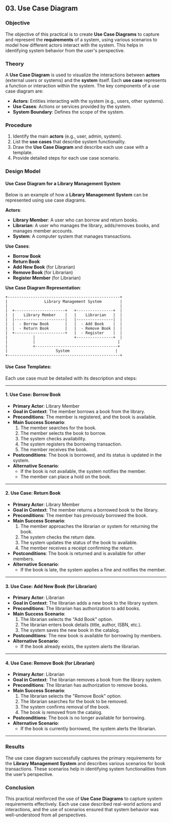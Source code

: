 ## **03. Use Case Diagram**

### **Objective**
The objective of this practical is to create **Use Case Diagrams** to capture and represent the **requirements** of a system, using various scenarios to model how different actors interact with the system. This helps in identifying system behavior from the user's perspective.

### **Theory**
A **Use Case Diagram** is used to visualize the interactions between **actors** (external users or systems) and the **system** itself. Each **use case** represents a function or interaction within the system. The key components of a use case diagram are:
- **Actors**: Entities interacting with the system (e.g., users, other systems).
- **Use Cases**: Actions or services provided by the system.
- **System Boundary**: Defines the scope of the system.

### **Procedure**
1. Identify the main **actors** (e.g., user, admin, system).
2. List the **use cases** that describe system functionality.
3. Draw the **Use Case Diagram** and describe each use case with a template.
4. Provide detailed steps for each use case scenario.

### **Design Model**
#### **Use Case Diagram for a Library Management System**
Below is an example of how a **Library Management System** can be represented using use case diagrams.

**Actors**:
- **Library Member**: A user who can borrow and return books.
- **Librarian**: A user who manages the library, adds/removes books, and manages member accounts.
- **System**: A computer system that manages transactions.

**Use Cases**:
- **Borrow Book**
- **Return Book**
- **Add New Book** (for Librarian)
- **Remove Book** (for Librarian)
- **Register Member** (for Librarian)

**Use Case Diagram Representation**:

```
+-------------------------------------------------+
|                Library Management System        |
|                                                 |
|  +----------------------+   +----------------+  |
|  |    Library Member    |   |    Librarian   |  |
|  |----------------------|   |----------------|  |
|  |  - Borrow Book       |   |  - Add Book    |  |
|  |  - Return Book       |   |  - Remove Book |  |
|  +----------------------+   |  - Register    |  |
|           |                 +----------------+  |
|           |                                    |
|           +------------------------------------+
|                     System                    |
+-------------------------------------------------+
```

#### **Use Case Templates**:
Each use case must be detailed with its description and steps:

---

#### **1. Use Case: Borrow Book**

- **Primary Actor**: Library Member
- **Goal in Context**: The member borrows a book from the library.
- **Preconditions**: The member is registered, and the book is available.
- **Main Success Scenario**:
  1. The member searches for the book.
  2. The member selects the book to borrow.
  3. The system checks availability.
  4. The system registers the borrowing transaction.
  5. The member receives the book.
- **Postconditions**: The book is borrowed, and its status is updated in the system.
- **Alternative Scenario**:
  - If the book is not available, the system notifies the member.
  - The member can place a hold on the book.

---

#### **2. Use Case: Return Book**

- **Primary Actor**: Library Member
- **Goal in Context**: The member returns a borrowed book to the library.
- **Preconditions**: The member has previously borrowed the book.
- **Main Success Scenario**:
  1. The member approaches the librarian or system for returning the book.
  2. The system checks the return date.
  3. The system updates the status of the book to available.
  4. The member receives a receipt confirming the return.
- **Postconditions**: The book is returned and is available for other members.
- **Alternative Scenario**:
  - If the book is late, the system applies a fine and notifies the member.

---

#### **3. Use Case: Add New Book** (for Librarian)

- **Primary Actor**: Librarian
- **Goal in Context**: The librarian adds a new book to the library system.
- **Preconditions**: The librarian has authorization to add books.
- **Main Success Scenario**:
  1. The librarian selects the "Add Book" option.
  2. The librarian enters book details (title, author, ISBN, etc.).
  3. The system saves the new book in the catalog.
- **Postconditions**: The new book is available for borrowing by members.
- **Alternative Scenario**:
  - If the book already exists, the system alerts the librarian.

---

#### **4. Use Case: Remove Book** (for Librarian)

- **Primary Actor**: Librarian
- **Goal in Context**: The librarian removes a book from the library system.
- **Preconditions**: The librarian has authorization to remove books.
- **Main Success Scenario**:
  1. The librarian selects the "Remove Book" option.
  2. The librarian searches for the book to be removed.
  3. The system confirms removal of the book.
  4. The book is removed from the catalog.
- **Postconditions**: The book is no longer available for borrowing.
- **Alternative Scenario**:
  - If the book is currently borrowed, the system alerts the librarian.

---

### **Results**
The use case diagram successfully captures the primary requirements for the **Library Management System** and describes various scenarios for book transactions. These scenarios help in identifying system functionalities from the user’s perspective.

### **Conclusion**
This practical reinforced the use of **Use Case Diagrams** to capture system requirements effectively. Each use case described real-world actions and interactions, and the use of scenarios ensured that system behavior was well-understood from all perspectives.

